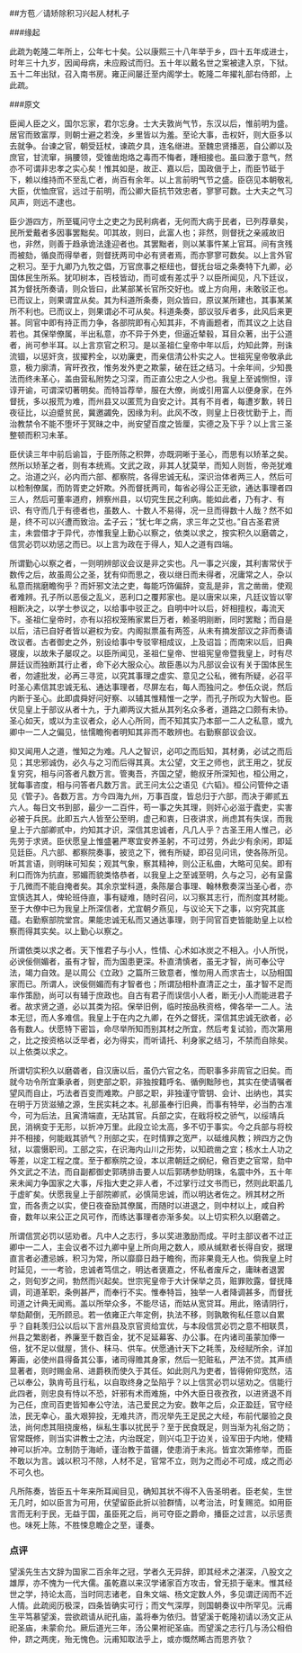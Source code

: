 ##方苞／请矫除积习兴起人材札子

###缘起

此疏为乾隆二年所上，公年七十矣。公以康熙三十八年举于乡，四十五年成进士，时年三十九岁，因闻母病，未应殿试而归。五十年以戴名世之案被逮入京，下狱。五十二年出狱，召入南书房。雍正间屡迁至内阁学士。乾隆二年擢礼部右侍郎，上此疏。

###原文

臣闻人臣之义，国尔忘家，君尔忘身。士大夫敦尚气节，东汉以后，惟前明为盛。居官而致富厚，则朝士避之若浼，乡里皆以为羞。至论大事，击权奸，则大臣多以去就争。台谏之官，朝受廷杖，谏疏夕具，连名继进。至魏忠贤播恶，自公卿以及庶官，甘流窜，捐腰领，受锥凿炮烙之毒而不悔者，踵相接也。虽曰激于意气，然亦不可谓非忠孝之实心矣！惟其如是，故正、嘉以后，国政傎于上，而臣节砥于下，赖以维持而不至乱亡者，尚百有余年。以上言前明气节之盛。臣窃见本朝敬礼大臣，优恤庶官，远过于前明，而公卿大臣抗节效忠者，寥寥可数。士大夫之气习风声，则远不逮也。



臣少游四方，所至辄问守土之吏之为民利病者，无何而大病于民者，已列荐章矣，民所爱戴者多因事罢黜矣。叩其故，则曰，此富人也；非然，则督抚之亲戚故旧也，非然，则善于趋承诡法逢迎者也。其罢黜者，则以某事忤某上官耳。间有贪残而被劾，循良而得举者，则督抚两司中必有贤者焉，而亦寥寥可数矣。以上言外官之积习。至于九卿乃九牧之倡，万官庶事之枢纽也，督抚台垣之条奏特下九卿，必国体民生所系。犹叩树本，百枝皆动，而可或有差忒乎？以臣所闻见，凡下廷议，其为督抚所奏请，则众皆曰，此某部某长官所交好也。或上方向用，未敢驳正也。已而议上，则果谓宜从矣。其为科道所条奏，则众皆曰，原议某所建也，其事某某所不利也。已而议上，则果谓必不可从矣。科道条奏，部议驳斥者多，此风后来更甚。同官中即有持正而力争，各部院即有心知其非，不肯画题者，而其议之上达自若也。其保举僚属，半出私意，亦不异于外吏，但逼近辇毂，耳目众著，出于公道者，尚可参半耳。以上言京官之积习。是以圣祖仁皇帝中年以后，灼知此弊，刑诛流锢，以惩奸贪，拔擢矜全，以劝廉吏，而亲信清公朴实之人。世祖宪皇帝敬承此意，极力廓清，宵旰孜孜，惟务发外吏之欺蒙，破在廷之结习。十余年间，少知畏法而终未革心，盖由营私附势之习深，而正直公忠之人少也。我皇上至诚恻怛，谆谆开谕，可谓深切著明矣。而特旨荐举，服在大僚，尚或引用富人以便身家，在外督抚，多以报荒为难，而州县又以匿荒为自安之计。其有不肖者，每遭岁歉，转日夜征比，以迫蹙贫民，冀邀蠲免，因缘为利。此风不改，则皇上日夜忧勤于上，而治教禁令不能不堕坏于冥昧之中，尚安望百度之皆厘，实德之及下乎？以上言三圣整顿而积习未革。



臣伏读三年中前后谕旨，于臣所陈之积弊，亦既洞晰于圣心，而思有以矫革之矣。然所以矫革之者，则有本统焉。文武之政，非其人犹莫举，而知人则哲，帝尧犹难之。治道之兴，必内而六部、都察院，各得忠诚无私，深识治体者两三人，然后可以检制僚属，而防胥吏之奸欺。外而督抚两司，每省必得公正无欲，通达事理者四三人，然后可董率道府，辨察州县，以切究生民之利病。能如此者，乃有才、有识、有守而几于有德者也，虽数人、十数人不易得，况一旦而得数十人哉？然不如是，终不可以兴遭而致治。孟子云；“犹七年之病，求三年之艾也。”自古圣君贤主，未尝借才于异代，亦惟我皇上勤心以察之，依类以求之，按实积久以磨砻之，信赏必罚以劝惩之而已。以上言为政在于得人，知人之道有四端。

所谓勤心以察之者，一则明辨部议会议是非之实也。凡一事之兴废，其利害常伏于数传之后，故虽周公之圣，犹有仰而思之，夜以继日而未得者，况庸常之人，杂以私意而揣磨瞻徇乎？而奸邪文法之吏，每能巧饰偏辞，变乱是非，言之凿凿，使观者难辨。孔子所以恶佞之乱义，恶利口之覆邦家也。是以唐宋以来，凡廷议皆以宰相断决之，以学士参议之，以给事中驳正之。自明中叶以后，奸相擅权，毒流天下。圣祖仁皇帝时，亦有以招权笼贿家累巨万者，赖圣明刚断，同时罢黜；而自是以后，洁已自好者皆以避权为安。内阁拟票虽有两签，从未有摘发部议之非而奏请改议者。古者御史之外，别设给事中专驳宰相成议，上及诏旨；而南宋以后，旧典寝废，以故朱子屡叹之。以臣所闻见，圣祖仁皇帝、世祖宪皇帝暨我皇上，时有尽屏廷议而独断其行止者，命下必大服众心。故臣愚以为凡部议会议有关于国体民生者，勿遽批发，必再三寻览，以究其事理之虚实、意见之公私，微有所疑，必召平时圣心素信其忠诚无私、通达事理者，尽屏左右，每人而独问之。参伍众说，然后内断于圣心。此即虞舜好问好察、以辅其惟精惟一之学，而孔子所叹为大智也。臣伏见皇上于部议从者十九，于九卿两议大抵从其列名众多者，道路之口颇有未协。圣心如天，或以为主议者众，必人心所同，而不知其实乃本部一二人之私意，或九卿中一二人之偏见，怯懦瞻徇者明知其非而不敢辨也。右勤察部议会议。

抑又闻用人之道，惟知之为难。凡人之智识，必叩之而后知，其材勇，必试之而后见；其忠邪诚伪，必久与之习而后得其真。太公望，文王之师也，武王用之，犹反复穷究，相与问答者凡数万言。管夷吾，齐国之望，鲍叔牙所深知也，桓公用之，犹每事咨度，相与问答者凡数万言。武王问太公之语见《六韬》。桓公问管仲之语见《管子》。各数万言。方今四海九州，万事百度，皆总归于六部，而决于卿贰五六人。每日文书到部，最少一二百件，苟一事之失其理，则奸心必滋于蠹吏，实害必被于兵民。此即五六人皆至公至明，虚己和衷，日夜讲求，尚虑其有失误，而我皇上于六部卿贰中，灼知其才识，深信其忠诚者，凡几人乎？古圣王用人惟己，必先劳于求贤。臣伏愿皇上惟盛暑严寒宜安养圣躬，不可过劳，外此少有余闲，即延见廷臣。凡六部、都察院奏事，披览之下，微有所疑，即召见问讯，使各陈所见。听其言语，则明昧可知矣；观其气象，察其精神，则公正私曲，大略可见矣。即有利口而饰为抗直，邪媚而貌类恪恭者，以我皇上之至诚至明，久与之习，必有呈露于几微而不能自掩者矣。其余京堂科道，条陈屡合事理、翰林敷奏深当圣心者，亦宜慎选其人，俾轮班侍直，事有疑难，随时召问，以习察其志行，而剂度其材能。至于大僚中已为我皇上所深信者，尤宜朝夕燕见，与议论天下之事，以穷究其底蕴。右勤察部院堂宫。果能忠诚无私而又通达事理，则于同官百吏皆能助皇上以检察而得其实矣。以上勤心以察之。



所谓依类以求之者。天下惟君子与小人，性情、心术如冰炭之不相入。小人所悦，必谀佞侧媚者，虽有才智，而为国患更深。朴直清慎者，虽无才智，尚可奉公守法，竭力自效。是以周公《立政》之篇所三致意者，惟勿用人而求吉士，以劢相国家而已。所谓人，谀佞侧媚而有才智者也；所谓劢相朴直清正之士，虽才智不足而率作策励，尚可以有辅于庶政也。自古有君子而误信小人者，断无小人而能进君子者。故求贤之道，必以其类为招。保举旧例，临时按品秩资格，俾各举一二人。法本无愆，而人多难信。我皇上于在内之九卿，在外之督抚，深信其忠诚无欲者，必各有数人。伏愿特下密旨，命尽举所知而别其材之所宜，然后考复试验，而次第用之，比之按资格以泛举者，必为得实，而听请托、利身家之结习，不禁而自除矣。以上依类以求之。

所谓切实积久以磨砻者，自汉唐以后，虽仍六官之名，而职事多非周官之旧矣。而就今功令所宜秉承者，则吏部之职，非独按籍呼名、循例黜陟也，其实在使请嘱者望风而自止，巧法者百变而难欺。户部之职，非独谨守管钥、会计、出纳也，其实在明于万货滋殖之源，生民实耗之本。礼部虽奉行旧典，而事有特举，必当酌古准今，可为后法，且寅清端直，无玷其官。兵部之实，在戢将校之骄气，以绥靖兵民，消祸变于无形，以折冲万里。此段立论太高，多不切于事实。今之兵部与将校并不相接，何能戢其骄气？刑部之实，在时情罪之宽严，以砥维风教；辨四方之伪狱，以震慑职司。工部之实，在识海内山川之形势，以知疏凿之宜；核水土人功之等差，以定工程之度。至于都察院之设，本以肃朝廷之纲纪，儆百吏之官常，劾中外文武之不法，而自副都御史郭琇排击要人以后郭琇参劾明珠，名震中外，五十年来未闻力争国家之大事，斥指大吏之非人者，不过掌行过文书而已，然则此职盖几于虚旷矣。伏愿我皇上于部院卿贰，必慎简忠诚，而以明达者佐之。辨其材之所宜，而各责之以实，使日夜奋励其僚属，而随时以进退之，则中材以上，咸自矜奋，数年以来公正之风可作，而练达事理者亦渐多矣。以上切实积久以磨砻之。



所谓信赏必罚以惩劝者。凡中人之志行，多以奖进激励而成。平时主部议者不过正卿中一二人，主会议者不过九卿中皇上所向用之数人，顺从缄默者长得自安，据理直言者必遭忌嫉，积习为常，所以靡靡日趋于瞻徇，而非果竟无人也。倘我皇上时时延见，一一考验，忠诚者笃信之，明达者褒嘉之，怀私者废斥之，庸昧者退罢之，则旬岁之间，勃然而兴起矣。世宗宪皇帝于大计保举之员，赃罪败露，督抚降调，司道革职，条例甚严，而奉行不实。惟奉特旨，独举一人者降调甚多，而督抚司道之计典无闻焉。盖以所举众多，不能尽诘，而姑从宽贷耳。用此，赂请阴行，举劾颠倒，无所顾忌。若一依雍正六年定例，执法不移，则孰敢徇私任意以自累乎？自耗羡归公以后以下言州县及京官资给宜优，与本段信赏必罚之意不相联贯，州县之繁剧者，养廉至千数百金，犹不足延幕客、办公事。在内诸司虽蒙加俸一倍，犹不足以僦屋，赁仆、秣马、供车。伏愿通计天下之耗羡，及经赋所余，详加筹画，必使州县得备其公事，诸司得赡其身家，然后一犯赃私，严法不贷。其声绩显著者，则时赐金帛、进爵秩而使久于其任。如此则凡为吏者，皆得俯仰宽然，洁己以奉公，孰肯苟且行私，以自取终身之坠陷乎？以上信赏必罚以惩劝之。信能行此四者，则忠良有恃以不恐，奸邪有术而难施，中外大臣日夜孜孜，以进贤退不肖为己任，庶司百吏皆知奉公守法，洁己爱民之为安。数年之后，众正盈廷，官守经法，民无幸心，虽大艰猝投，无难共济，而况举先王足民之大经，布前代屡验之良法，尚何虑其阻挠废格，纵私生事以扰民乎？至于民食既足，则当渐为礼俗之防；官常既修，则当实讲教士之法，内治既定，则兴屯卫于边关，设军田于内地，使精神可以折冲。立制防于海峤，谨治教于苗疆，使患消于未兆。皆宜次第修举，而臣不敢以为言。诚以积习不除，人材不足，官常不立，则为之而必不可成，成之而必不可久也。

凡所陈奏，皆臣五十年来所耳闻目见，确知其状不得不入告圣明者。臣老矣，生世无几时，如以臣言为可用，伏望留臣此折以验群情，以考治法，时复赐览。如用臣言而无利于民，无益于国，虽臣死之后，尚可夺臣之爵命，播臣之过言，以示惩责也。味死上陈，不胜悚息瞻企之至，谨奏。

### 点评

望溪先生古文辞为国家二百余年之冠，学者久无异辞，即其经术之湛深，八股文之雄厚，亦不愧为一代大儒。虽乾嘉以来汉学诸家百方攻击，曾无损于毫末。惟其经世之学，持论太高，当时同志诸老，自朱文端、杨文定数人外，多见谓迂阔而不近人情。此疏阅历极深，四条皆确实可行；而文气深厚，则国朝奏议中所罕见。沅甫生平笃慕望溪，尝欲疏请从祀孔庙，盖将奉为依归。昔望溪于乾隆初请以汤文正从祀圣庙，未蒙俞允。厥后道光三年，汤公果袝祀圣庙。而望溪之志行几与汤公相伯仲，跻之两庑，殆无愧色。沅甫知取法乎上，或亦慨然睎古而恩齐欤？

